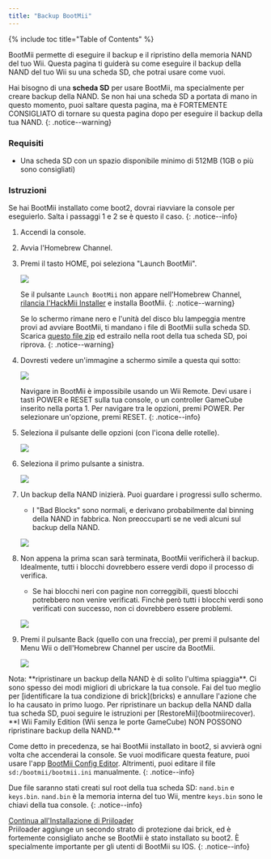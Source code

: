 ```yaml
---
title: "Backup BootMii"
---
```


{% include toc title="Table of Contents" %}

BootMii permette di eseguire il backup e il ripristino della memoria NAND del tuo Wii. Questa pagina ti guiderà su come eseguire il backup della NAND del tuo Wii su una scheda SD, che potrai usare come vuoi.

Hai bisogno di una **scheda SD** per usare BootMii, ma specialmente per creare backup della NAND. Se non hai una scheda SD a portata di mano in questo momento, puoi saltare questa pagina, ma è FORTEMENTE CONSIGLIATO di tornare su questa pagina dopo per eseguire il backup della tua NAND.
{: .notice--warning}

### Requisiti

* Una scheda SD con un spazio disponibile minimo di 512MB (1GB o più sono consigliati)

### Istruzioni

Se hai BootMii installato come boot2, dovrai riavviare la console per eseguierlo. Salta i passaggi 1 e 2 se è questo il caso.
{: .notice--info}

1. Accendi la console.
1. Avvia l'Homebrew Channel.
1. Premi il tasto HOME, poi seleziona "Launch BootMii".

    ![](/images/bootmii/BootMii_HBC.png)

    Se il pulsante `Launch BootMii` non appare nell'Homebrew Channel, [rilancia l'HackMii Installer](hackmii) e installa BootMii.
    {: .notice--warning}

    Se lo schermo rimane nero e l'unità del disco blu lampeggia mentre provi ad avviare BootMii, ti mandano i file di BootMii sulla scheda SD. Scarica [questo file zip](/assets/files/bootmii_sd_files.zip) ed estrailo nella root della tua scheda SD, poi riprova.
    {: .notice--warning}

1. Dovresti vedere un'immagine a schermo simile a questa qui sotto:

    ![](/images/bootmii/BootMii_Main.png)

    Navigare in BootMii è impossibile usando un Wii Remote. Devi usare i tasti POWER e RESET sulla tua console, o un controller GameCube inserito nella porta 1. Per navigare tra le opzioni, premi POWER. Per selezionare un'opzione, premi RESET.
    {: .notice--info}

1. Seleziona il pulsante delle opzioni (con l'icona delle rotelle).

    ![](/images/bootmii/BootMii_Gears.png)

1. Seleziona il primo pulsante a sinistra.

    ![](/images/bootmii/BootMii_Backup.png)

1. Un backup della NAND inizierà. Puoi guardare i progressi sullo schermo.
    + I "Bad Blocks" sono normali, e derivano probabilmente dal binning della NAND in fabbrica. Non preoccuparti se ne vedi alcuni sul backup della NAND.

    ![](/images/bootmii/BootMii_NAND_Backup.png)

1. Non appena la prima scan sarà terminata, BootMii verificherà il backup. Idealmente, tutti i blocchi dovrebbero essere verdi dopo il processo di verifica.
    + Se hai blocchi neri con pagine non correggibili, questi blocchi potrebbero non venire verificati. Finchè però tutti i blocchi verdi sono verificati con successo, non ci dovrebbero essere problemi.

    ![](/images/bootmii/BootMii_NAND_Backup_Verify.png)

1. Premi il pulsante Back (quello con una freccia), per premi il pulsante del Menu Wii o dell'Homebrew Channel per uscire da BootMii.

    ![](/images/bootmii/BootMii_Return.png)

<div id="restore-notice" class="notice" markdown="1">
Nota: **ripristinare un backup della NAND è di solito l'ultima spiaggia**. Ci sono spesso dei modi migliori di ubrickare la tua console.
Fai del tuo meglio per [identificare la tua condizione di brick](bricks) e annullare l'azione che lo ha causato in primo luogo.
Per ripristinare un backup della NAND dalla tua scheda SD, puoi seguire le istruzioni per [RestoreMii](bootmiirecover). **I Wii Family Edition (Wii senza le porte GameCube) NON POSSONO ripristinare backup della NAND.**
</div>

Come detto in precedenza, se hai BootMii installato in boot2, si avvierà ogni volta che accenderai la console. Se vuoi modificare questa feature, puoi usare l'app [BootMii Config Editor](https://oscwii.org/library/app/BootMiiConfigurationEditor). Altrimenti, puoi editare il file `sd:/bootmii/bootmii.ini` manualmente.
{: .notice--info}

Due file saranno stati creati sul root della tua scheda SD: `nand.bin` e `keys.bin`. `nand.bin` è la memoria interna del tuo Wii, mentre `keys.bin` sono le chiavi della tua console.
{: .notice--info}

[Continua all'Installazione di Priiloader](priiloader)<br> Priiloader aggiunge un secondo strato di protezione dai brick, ed è fortemente consigliato anche se BootMii è stato installato su boot2. È specialmente importante per gli utenti di BootMii su IOS.
{: .notice--info}
